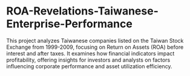 # ROA-Revelations-Taiwanese-Enterprise-Performance
This project analyzes Taiwanese companies listed on the Taiwan Stock Exchange from 1999-2009, focusing on Return on Assets (ROA) before interest and after taxes. It examines how financial indicators impact profitability, offering insights for investors and analysts on factors influencing corporate performance and asset utilization efficiency.
